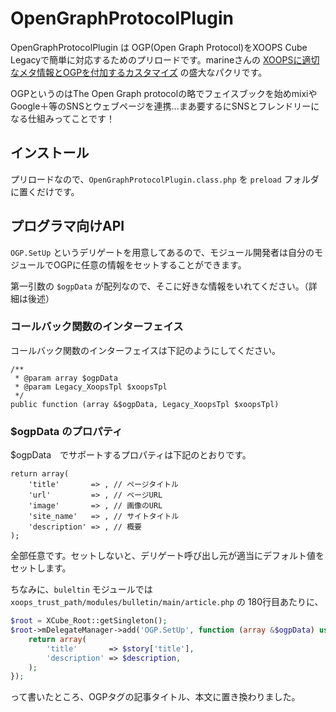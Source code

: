 # OpenGraphProtocolPlugin

OpenGraphProtocolPlugin は OGP(Open Graph Protocol)をXOOPS Cube Legacyで簡単に対応するためのプリロードです。marineさんの [XOOPSに適切なメタ情報とOGPを付加するカスタマイズ](http://xoops123.com/modules/d3downloads/index.php?page=singlefile&cid=9&lid=61) の盛大なパクリです。

OGPというのはThe Open Graph protocolの略でフェイスブックを始めmixiやGoogle＋等のSNSとウェブページを連携…まあ要するにSNSとフレンドリーになる仕組みってことです！

## インストール

プリロードなので、```OpenGraphProtocolPlugin.class.php``` を ```preload``` フォルダに置くだけです。

## プログラマ向けAPI

```OGP.SetUp``` というデリゲートを用意してあるので、モジュール開発者は自分のモジュールでOGPに任意の情報をセットすることができます。

第一引数の ```$ogpData``` が配列なので、そこに好きな情報をいれてください。（詳細は後述）

### コールバック関数のインターフェイス

コールバック関数のインターフェイスは下記のようにしてください。

```
/**
 * @param array $ogpData
 * @param Legacy_XoopsTpl $xoopsTpl
 */
public function (array &$ogpData, Legacy_XoopsTpl $xoopsTpl)
```

### $ogpData のプロパティ

$ogpData　でサポートするプロパティは下記のとおりです。

```
return array(
	'title'       => , // ページタイトル
	'url'         => , // ページURL
	'image'       => , // 画像のURL
	'site_name'   => , // サイトタイトル
	'description' => , // 概要
);
```

全部任意です。セットしないと、デリゲート呼び出し元が適当にデフォルト値をセットします。

ちなみに、```buleltin``` モジュールでは ```xoops_trust_path/modules/bulletin/main/article.php``` の 180行目あたりに、

```php
$root = XCube_Root::getSingleton();
$root->mDelegateManager->add('OGP.SetUp', function (array &$ogpData) use ($story, $description) {
	return array(
		'title'       => $story['title'],
		'description' => $description,
	);
});
```

って書いたところ、OGPタグの記事タイトル、本文に置き換わりました。